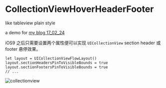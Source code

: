 # CollectionViewHoverHeaderFooter
like tableview plain style

a demo for [my blog 17_02_24](https://redtwowolf.github.io/2017/02/24/UICollectionView-Section-Header-Or-Footer-Pin.html)

iOS9 之后只需要设置两个属性便可以实现 `UICollectionView` section header 或 footer 悬停效果。
```
let layout = UICollectionViewFlowLayout()
layout.sectionHeadersPinToVisibleBounds = true
layout.sectionFootersPinToVisibleBounds = true
// ...

```

![collectionview](https://github.com/redtwowolf/CollectionViewHoverHeaderFooter/blob/master/CollectionViewHoverHeaderFooter.gif) 
